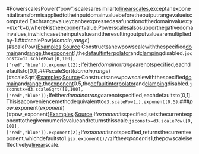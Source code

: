 #PowerscalesPower(“pow”)scalesaresimilarto[linearscales](./linear.md),exceptanexponentialtransformisappliedtotheinputdomainvaluebeforetheoutputrangevalueiscomputed.Eachrangevalue*y*canbeexpressedasafunctionofthedomainvalue*x*:*y*=*mx^k*+*b*,where*k*isthe[exponent](#pow_exponent)value.Powerscalesalsosupportnegativedomainvalues,inwhichcasetheinputvalueandtheresultingoutputvaluearemultipliedby-1.###scalePow(*domain*,*range*){#scalePow}[Examples](https://observablehq.com/@d3/continuous-scales)·[Source](https://github.com/d3/d3-scale/blob/main/src/pow.js)·Constructsanewpowscalewiththespecified[domain](./linear.md#linear_domain)and[range](./linear.md#linear_range),the[exponent](#pow_exponent)1,the[default](../d3-interpolate/value.md#interpolate)[interpolator](./linear.md#linear_interpolate)and[clamping](./linear.md#linear_clamp)disabled.```jsconstx=d3.scalePow([0,100],["red","blue"]).exponent(2);```Ifeither*domain*or*range*arenotspecified,eachdefaultsto[0,1].###scaleSqrt(*domain*,*range*){#scaleSqrt}[Examples](https://observablehq.com/@d3/continuous-scales)·[Source](https://github.com/d3/d3-scale/blob/main/src/pow.js)·Constructsanewpowscalewiththespecified[domain](./linear.md#linear_domain)and[range](./linear.md#linear_range),the[exponent](#pow_exponent)0.5,the[default](../d3-interpolate/value.md#interpolate)[interpolator](./linear.md#linear_interpolate)and[clamping](./linear.md#linear_clamp)disabled.```jsconstx=d3.scaleSqrt([0,100],["red","blue"]);```Ifeither*domain*or*range*arenotspecified,eachdefaultsto[0,1].Thisisaconveniencemethodequivalentto`d3.scalePow(…).exponent(0.5)`.###*pow*.exponent(*exponent*){#pow_exponent}[Examples](https://observablehq.com/@d3/continuous-scales)·[Source](https://github.com/d3/d3-scale/blob/main/src/pow.js)·If*exponent*isspecified,setsthecurrentexponenttothegivennumericvalueandreturnsthisscale.```jsconstx=d3.scalePow([0,100],["red","blue"]).exponent(2);```If*exponent*isnotspecified,returnsthecurrentexponent,whichdefaultsto1.```jsx.exponent()//2```Ifthe*exponent*is1,thepowscaleiseffectivelya[linear](./linear.md)scale.